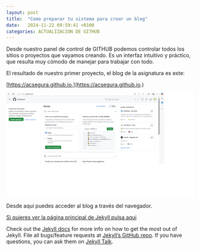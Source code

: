 ```yaml
---
layout: post
title:  "Como preparar tu sistema para crear un blog"
date:   2024-11-22 09:59:41 +0100
categories: ACTUALIZACION DE GITHUB
---
```

Desde nuestro panel de control de GITHUB podemos controlar todos los sitios o proyectos que vayamos creando. Es un interfaz intuitivo y práctico, que resulta muy cómodo de manejar para trabajar con todo.

El resultado de nuestro primer proyecto, el blog de la asignatura es este:

[https://acsegura.github.io.](https://acsegura.github.io.)

![Github](images/post3.png)

Desde aquí puedes acceder al blog a través del navegador.

[Si quieres ver la página principal de Jekyll pulsa aqui](https://jekyllrb.com/docs/home)

Check out the [Jekyll docs][jekyll-docs] for more info on how to get the most out of Jekyll. File all bugs/feature requests at [Jekyll’s GitHub repo][jekyll-gh]. If you have questions, you can ask them on [Jekyll Talk][jekyll-talk].

[jekyll-docs]: https://jekyllrb.com/docs/home
[jekyll-gh]:   https://github.com/jekyll/jekyll
[jekyll-talk]: https://talk.jekyllrb.com/
